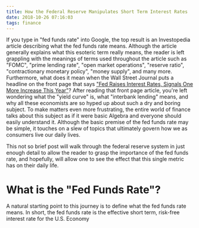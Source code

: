 ```yaml
---
title: How the Federal Reserve Manipulates Short Term Interest Rates
date: 2018-10-26 07:16:03
tags: finance
---
```


If you type in "fed funds rate" into Google, the top result is an Investopedia article describing what the fed funds rate means.  Although the article generally explains what this esoteric term really means, the reader is left grappling with the meanings of terms used throughout the article such as "FOMC", "prime lending rate", "open market operations", "reserve ratio", "contractionary monetary policy", "money supply", and many more.  Furthermore, what does it mean when the Wall Street Journal puts a headline on the front page that says ["Fed Raises Interest Rates, Signals One More Increase This Year"](https://www.wsj.com/articles/fed-raises-interest-rates-signals-one-more-increase-this-year-1537984955)?  After reading that front page article, you're left wondering what the "yield curve" is, what "interbank lending" means, and why all these economists are so hyped up about such a dry and boring subject.  To make matters even more frustrating, the entire world of finance talks about this subject as if it were basic Algebra and everyone should easily understand it.  Although the basic premise of the fed funds rate may be simple, it touches on a slew of topics that ultimately govern how we as consumers live our daily lives.

This not so brief post will walk through the federal reserve system in just enough detail to allow the reader to grasp the importance of the fed funds rate, and hopefully, will allow one to see the effect that this single metric has on their daily life.

# What is the "Fed Funds Rate"?

A natural starting point to this journey is to define what the fed funds rate means.  In short, the fed funds rate is the effective short term, risk-free interest rate for the U.S. Economy
